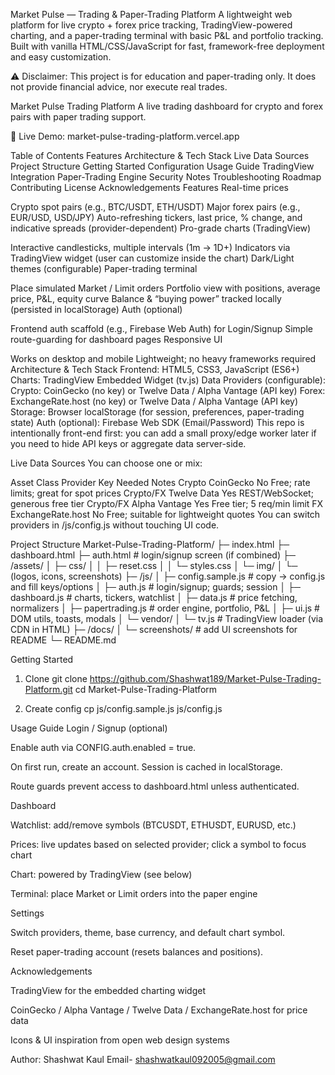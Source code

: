 Market Pulse — Trading & Paper-Trading Platform
A lightweight web platform for live crypto + forex price tracking, TradingView-powered charting, and a paper-trading terminal with basic P&L and portfolio tracking. Built with vanilla HTML/CSS/JavaScript for fast, framework-free deployment and easy customization.

⚠ Disclaimer: This project is for education and paper-trading only. It does not provide financial advice, nor execute real trades.

Market Pulse Trading Platform
A live trading dashboard for crypto and forex pairs with paper trading support.

🚀 Live Demo: market-pulse-trading-platform.vercel.app

Table of Contents
Features
Architecture & Tech Stack
Live Data Sources
Project Structure
Getting Started
Configuration
Usage Guide
TradingView Integration
Paper-Trading Engine
Security Notes
Troubleshooting
Roadmap
Contributing
License
Acknowledgements
Features
Real-time prices

Crypto spot pairs (e.g., BTC/USDT, ETH/USDT)
Major forex pairs (e.g., EUR/USD, USD/JPY)
Auto-refreshing tickers, last price, % change, and indicative spreads (provider-dependent)
Pro-grade charts (TradingView)

Interactive candlesticks, multiple intervals (1m → 1D+)
Indicators via TradingView widget (user can customize inside the chart)
Dark/Light themes (configurable)
Paper-trading terminal

Place simulated Market / Limit orders
Portfolio view with positions, average price, P&L, equity curve
Balance & “buying power” tracked locally (persisted in localStorage)
Auth (optional)

Frontend auth scaffold (e.g., Firebase Web Auth) for Login/Signup
Simple route-guarding for dashboard pages
Responsive UI

Works on desktop and mobile
Lightweight; no heavy frameworks required
Architecture & Tech Stack
Frontend: HTML5, CSS3, JavaScript (ES6+)
Charts: TradingView Embedded Widget (tv.js)
Data Providers (configurable):
Crypto: CoinGecko (no key) or Twelve Data / Alpha Vantage (API key)
Forex: ExchangeRate.host (no key) or Twelve Data / Alpha Vantage (API key)
Storage: Browser localStorage (for session, preferences, paper-trading state)
Auth (optional): Firebase Web SDK (Email/Password)
This repo is intentionally front-end first: you can add a small proxy/edge worker later if you need to hide API keys or aggregate data server-side.

Live Data Sources
You can choose one or mix:

Asset Class	Provider	Key Needed	Notes
Crypto	CoinGecko	No	Free; rate limits; great for spot prices
Crypto/FX	Twelve Data	Yes	REST/WebSocket; generous free tier
Crypto/FX	Alpha Vantage	Yes	Free tier; 5 req/min limit
FX	ExchangeRate.host	No	Free; suitable for lightweight quotes
You can switch providers in /js/config.js without touching UI code.

Project Structure
Market-Pulse-Trading-Platform/ ├─ index.html ├─ dashboard.html ├─ auth.html # login/signup screen (if combined) ├─ /assets/ │ ├─ css/ │ │ ├─ reset.css │ │ └─ styles.css │ └─ img/ │ └─ (logos, icons, screenshots) ├─ /js/ │ ├─ config.sample.js # copy -> config.js and fill keys/options │ ├─ auth.js # login/signup; guards; session │ ├─ dashboard.js # charts, tickers, watchlist │ ├─ data.js # price fetching, normalizers │ ├─ papertrading.js # order engine, portfolio, P&L │ ├─ ui.js # DOM utils, toasts, modals │ └─ vendor/ │ └─ tv.js # TradingView loader (via CDN in HTML) ├─ /docs/ │ └─ screenshots/ # add UI screenshots for README └─ README.md

Getting Started
1) Clone
git clone https://github.com/Shashwat189/Market-Pulse-Trading-Platform.git
cd Market-Pulse-Trading-Platform
                                       
2) Create config
cp js/config.sample.js js/config.js

Usage Guide
Login / Signup (optional)

Enable auth via CONFIG.auth.enabled = true.

On first run, create an account. Session is cached in localStorage.

Route guards prevent access to dashboard.html unless authenticated.

Dashboard

Watchlist: add/remove symbols (BTCUSDT, ETHUSDT, EURUSD, etc.)

Prices: live updates based on selected provider; click a symbol to focus chart

Chart: powered by TradingView (see below)

Terminal: place Market or Limit orders into the paper engine

Settings

Switch providers, theme, base currency, and default chart symbol.

Reset paper-trading account (resets balances and positions).


  Acknowledgements

TradingView for the embedded charting widget

CoinGecko / Alpha Vantage / Twelve Data / ExchangeRate.host for price data

Icons & UI inspiration from open web design systems

Author: Shashwat Kaul
Email- shashwatkaul092005@gmail.com
